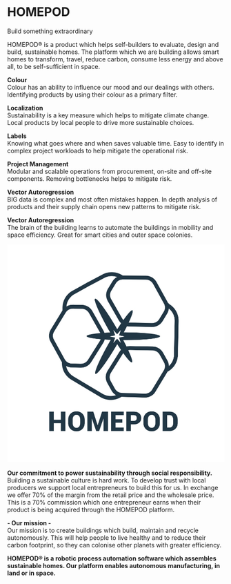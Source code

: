 # HOMEPOD

Build something extraordinary

HOMEPOD® is a product which helps self-builders to evaluate, design and build, sustainable homes.
The platform which we are building allows smart homes to transform, travel, reduce carbon, consume less energy and above all, to be self-sufficient in space.

<b>Colour</b></br>
Colour has an ability to influence our mood and our dealings with others. Identifying products by using their colour as a primary filter.

<b>Localization</b></br>
Sustainability is a key measure which helps to mitigate climate change. Local products by local people to drive more sustainable choices.

<b>Labels</b></br>
Knowing what goes where and when saves valuable time. Easy to identify in complex project workloads to help mitigate the operational risk.

<b>Project Management</b></br>
Modular and scalable operations from procurement, on-site and off-site components. Removing bottlenecks helps to mitigate risk.

<b>Vector Autoregression</b></br>
BIG data is complex and most often mistakes happen. In depth analysis of products and their supply chain opens new patterns to mitigate risk.

<b>Vector Autoregression</b></br>
The brain of the building learns to automate the buildings in mobility and space efficiency. Great for smart cities and outer space colonies.


![alt text](https://github.com/homepods/homepod/blob/master/homepod-marca.jpg)


<b>Our commitment to power sustainability through social responsibility.</b></br>
Building a sustainable culture is hard work. To develop trust with local producers we support local entrepreneurs to build this for us. In exchange we offer 70% of the margin from the retail price and the wholesale price. This is a 70% commission which one entrepreneur earns when their product is being acquired through the HOMEPOD platform.

<b>- Our mission - </b></br>
Our mission is to create buildings which build, maintain and recycle autonomously. This will help people to live healthy and to reduce their carbon footprint, so they can colonise other planets with greater efficiency.

<b> HOMEPOD® is a robotic process automation software which assembles sustainable homes. Our platform enables autonomous manufacturing, in land or in space.</b></br>
